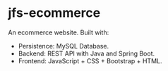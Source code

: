 # jfs-ecommerce
An ecommerce website.
Built with:
- Persistence: MySQL Database.
- Backend: REST API with Java and Spring Boot.
- Frontend: JavaScript + CSS + Bootstrap + HTML.

